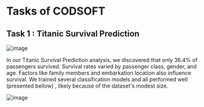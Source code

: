 # Tasks of CODSOFT

## Task 1 : Titanic Survival Prediction

![image](https://github.com/chaymaemerhrioui1/CODSOFT/assets/128318349/45eadcd3-19cf-4590-9c9c-c55066508c04)


In our Titanic Survival Prediction analysis, we discovered that only 36.4% of passengers survived. Survival rates varied by passenger class, gender, and age. Factors like family members and embarkation location also influence survival. We trained several classification models and all performed well (presented bellow) , likely because of the dataset's modest size.

![image](https://github.com/chaymaemerhrioui1/CODSOFT/assets/128318349/8e23624f-02b6-442f-85ac-861d474b2577)



